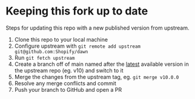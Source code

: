 # Keeping this fork up to date

Steps for updating this repo with a new published version from upstream.

1. Clone this repo to your local machine
2. Configure upstream with `git remote add upstream git@github.com:Shopify/dawn`
3. Run `git fetch upstream`
4. Create a branch off of main named after the [latest](https://github.com/Shopify/dawn/releases) available version in the upstream repo (eg. v10) and switch to it
5. Merge the changes from the upstream tag, eg. `git merge v10.0.0`
6. Resolve any merge conflicts and commit
7. Push your branch to GitHub and open a PR
